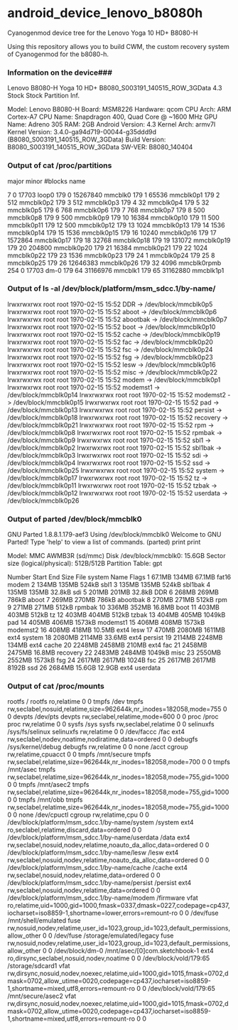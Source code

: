 android_device_lenovo_b8080h
===========================

Cyanogenmod device tree for the Lenovo Yoga 10 HD+ B8080-H

Using this repository allows you to build CWM, the custom recovery system of Cyanogenmod for the b8080-h.


### Information on the device###
Lenovo B8080-H Yoga 10 HD+ B8080_S003191_140515_ROW_3GData 4.3 Stock Stock Partition Inf.

Model: Lenovo B8080-H
Board: MSM8226
Hardware: qcom
CPU Arch: ARM Cortex-A7
CPU Name: Snapdragon 400, Quad Core @ ~1600 MHz
GPU Name: Adreno 305
RAM: 2GB
Android Version: 4.3
Kernel Arch: armv7l
Kernel Version: 3.4.0-ga94d719-00044-g35ddd9d (B8080_S003191_140515_ROW_3GData)
Build Version: B8080_S003191_140515_ROW_3GData
SW-VER: B8080_140404

### Output of cat /proc/partitions ###
major minor  #blocks  name

   7        0      17703 loop0
 179        0   15267840 mmcblk0
 179        1      65536 mmcblk0p1
 179        2        512 mmcblk0p2
 179        3        512 mmcblk0p3
 179        4         32 mmcblk0p4
 179        5         32 mmcblk0p5
 179        6        768 mmcblk0p6
 179        7        768 mmcblk0p7
 179        8        500 mmcblk0p8
 179        9        500 mmcblk0p9
 179       10      16384 mmcblk0p10
 179       11        500 mmcblk0p11
 179       12        500 mmcblk0p12
 179       13       1024 mmcblk0p13
 179       14       1536 mmcblk0p14
 179       15       1536 mmcblk0p15
 179       16      10240 mmcblk0p16
 179       17    1572864 mmcblk0p17
 179       18      32768 mmcblk0p18
 179       19     131072 mmcblk0p19
 179       20     204800 mmcblk0p20
 179       21      16384 mmcblk0p21
 179       22       1024 mmcblk0p22
 179       23       1536 mmcblk0p23
 179       24          1 mmcblk0p24
 179       25          8 mmcblk0p25
 179       26   12646383 mmcblk0p26
 179       32       4096 mmcblk0rpmb
 254        0      17703 dm-0
 179       64   31166976 mmcblk1
 179       65   31162880 mmcblk1p1

### Output of ls -al /dev/block/platform/msm_sdcc.1/by-name/ ###
lrwxrwxrwx root     root              1970-02-15 15:52 DDR -> /dev/block/mmcblk0p5
lrwxrwxrwx root     root              1970-02-15 15:52 aboot -> /dev/block/mmcblk0p6
lrwxrwxrwx root     root              1970-02-15 15:52 abootbak -> /dev/block/mmcblk0p7
lrwxrwxrwx root     root              1970-02-15 15:52 boot -> /dev/block/mmcblk0p10
lrwxrwxrwx root     root              1970-02-15 15:52 cache -> /dev/block/mmcblk0p19
lrwxrwxrwx root     root              1970-02-15 15:52 fac -> /dev/block/mmcblk0p20
lrwxrwxrwx root     root              1970-02-15 15:52 fsc -> /dev/block/mmcblk0p24
lrwxrwxrwx root     root              1970-02-15 15:52 fsg -> /dev/block/mmcblk0p23
lrwxrwxrwx root     root              1970-02-15 15:52 lesw -> /dev/block/mmcblk0p16
lrwxrwxrwx root     root              1970-02-15 15:52 misc -> /dev/block/mmcblk0p22
lrwxrwxrwx root     root              1970-02-15 15:52 modem -> /dev/block/mmcblk0p1
lrwxrwxrwx root     root              1970-02-15 15:52 modemst1 -> /dev/block/mmcblk0p14
lrwxrwxrwx root     root              1970-02-15 15:52 modemst2 -> /dev/block/mmcblk0p15
lrwxrwxrwx root     root              1970-02-15 15:52 pad -> /dev/block/mmcblk0p13
lrwxrwxrwx root     root              1970-02-15 15:52 persist -> /dev/block/mmcblk0p18
lrwxrwxrwx root     root              1970-02-15 15:52 recovery -> /dev/block/mmcblk0p21
lrwxrwxrwx root     root              1970-02-15 15:52 rpm -> /dev/block/mmcblk0p8
lrwxrwxrwx root     root              1970-02-15 15:52 rpmbak -> /dev/block/mmcblk0p9
lrwxrwxrwx root     root              1970-02-15 15:52 sbl1 -> /dev/block/mmcblk0p2
lrwxrwxrwx root     root              1970-02-15 15:52 sbl1bak -> /dev/block/mmcblk0p3
lrwxrwxrwx root     root              1970-02-15 15:52 sdi -> /dev/block/mmcblk0p4
lrwxrwxrwx root     root              1970-02-15 15:52 ssd -> /dev/block/mmcblk0p25
lrwxrwxrwx root     root              1970-02-15 15:52 system -> /dev/block/mmcblk0p17
lrwxrwxrwx root     root              1970-02-15 15:52 tz -> /dev/block/mmcblk0p11
lrwxrwxrwx root     root              1970-02-15 15:52 tzbak -> /dev/block/mmcblk0p12
lrwxrwxrwx root     root              1970-02-15 15:52 userdata -> /dev/block/mmcblk0p26

### Output of parted /dev/block/mmcblk0 ###
GNU Parted 1.8.8.1.179-aef3
Using /dev/block/mmcblk0
Welcome to GNU Parted! Type 'help' to view a list of commands.
(parted) print
print

Model: MMC AWMB3R (sd/mmc)
Disk /dev/block/mmcblk0: 15.6GB
Sector size (logical/physical): 512B/512B
Partition Table: gpt

Number  Start   End     Size    File system  Name      Flags
 1      67.1MB  134MB   67.1MB  fat16        modem
 2      134MB   135MB   524kB                sbl1
 3      135MB   135MB   524kB                sbl1bak
 4      135MB   135MB   32.8kB               sdi
 5      201MB   201MB   32.8kB               DDR
 6      268MB   269MB   786kB                aboot
 7      269MB   270MB   786kB                abootbak
 8      270MB   271MB   512kB                rpm
 9      271MB   271MB   512kB                rpmbak
10      336MB   352MB   16.8MB               boot
11      403MB   403MB   512kB                tz
12      403MB   404MB   512kB                tzbak
13      404MB   405MB   1049kB               pad
14      405MB   406MB   1573kB               modemst1
15      406MB   408MB   1573kB               modemst2
16      408MB   418MB   10.5MB  ext4         lesw
17      470MB   2080MB  1611MB  ext4         system
18      2080MB  2114MB  33.6MB  ext4         persist
19      2114MB  2248MB  134MB   ext4         cache
20      2248MB  2458MB  210MB   ext4         fac
21      2458MB  2475MB  16.8MB               recovery
22      2483MB  2484MB  1049kB               misc
23      2550MB  2552MB  1573kB               fsg
24      2617MB  2617MB  1024B                fsc
25      2617MB  2617MB  8192B                ssd
26      2684MB  15.6GB  12.9GB  ext4         userdata

### Output of cat /proc/mounts ###
rootfs / rootfs ro,relatime 0 0
tmpfs /dev tmpfs rw,seclabel,nosuid,relatime,size=962644k,nr_inodes=182058,mode=755 0 0
devpts /dev/pts devpts rw,seclabel,relatime,mode=600 0 0
proc /proc proc rw,relatime 0 0
sysfs /sys sysfs rw,seclabel,relatime 0 0
selinuxfs /sys/fs/selinux selinuxfs rw,relatime 0 0
/dev/faccc /fac ext4 rw,seclabel,nodev,noatime,nodiratime,data=ordered 0 0
debugfs /sys/kernel/debug debugfs rw,relatime 0 0
none /acct cgroup rw,relatime,cpuacct 0 0
tmpfs /mnt/secure tmpfs rw,seclabel,relatime,size=962644k,nr_inodes=182058,mode=700 0 0
tmpfs /mnt/asec tmpfs rw,seclabel,relatime,size=962644k,nr_inodes=182058,mode=755,gid=1000 0 0
tmpfs /mnt/asec2 tmpfs rw,seclabel,relatime,size=962644k,nr_inodes=182058,mode=755,gid=1000 0 0
tmpfs /mnt/obb tmpfs rw,seclabel,relatime,size=962644k,nr_inodes=182058,mode=755,gid=1000 0 0
none /dev/cpuctl cgroup rw,relatime,cpu 0 0
/dev/block/platform/msm_sdcc.1/by-name/system /system ext4 ro,seclabel,relatime,discard,data=ordered 0 0
/dev/block/platform/msm_sdcc.1/by-name/userdata /data ext4 rw,seclabel,nosuid,nodev,relatime,noauto_da_alloc,data=ordered 0 0
/dev/block/platform/msm_sdcc.1/by-name/lesw /lesw ext4 rw,seclabel,nosuid,nodev,relatime,noauto_da_alloc,data=ordered 0 0
/dev/block/platform/msm_sdcc.1/by-name/cache /cache ext4 rw,seclabel,nosuid,nodev,relatime,data=ordered 0 0
/dev/block/platform/msm_sdcc.1/by-name/persist /persist ext4 rw,seclabel,nosuid,nodev,relatime,data=ordered 0 0
/dev/block/platform/msm_sdcc.1/by-name/modem /firmware vfat ro,relatime,uid=1000,gid=1000,fmask=0337,dmask=0227,codepage=cp437,iocharset=iso8859-1,shortname=lower,errors=remount-ro 0 0
/dev/fuse /mnt/shell/emulated fuse rw,nosuid,nodev,relatime,user_id=1023,group_id=1023,default_permissions,allow_other 0 0
/dev/fuse /storage/emulated/legacy fuse rw,nosuid,nodev,relatime,user_id=1023,group_id=1023,default_permissions,allow_other 0 0
/dev/block/dm-0 /mnt/asec/[0]com.sketchbook-1 ext4 ro,dirsync,seclabel,nosuid,nodev,noatime 0 0
/dev/block/vold/179:65 /storage/sdcard1 vfat rw,dirsync,nosuid,nodev,noexec,relatime,uid=1000,gid=1015,fmask=0702,dmask=0702,allow_utime=0020,codepage=cp437,iocharset=iso8859-1,shortname=mixed,utf8,errors=remount-ro 0 0
/dev/block/vold/179:65 /mnt/secure/asec2 vfat rw,dirsync,nosuid,nodev,noexec,relatime,uid=1000,gid=1015,fmask=0702,dmask=0702,allow_utime=0020,codepage=cp437,iocharset=iso8859-1,shortname=mixed,utf8,errors=remount-ro 0 0

